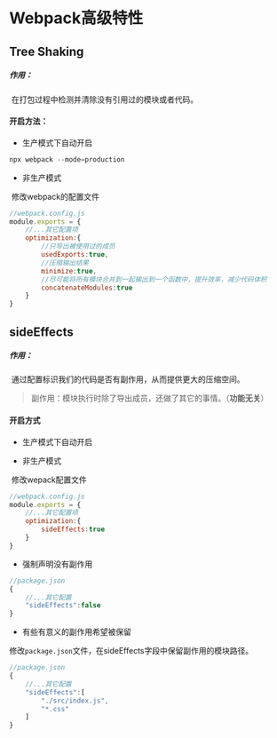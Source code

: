 # Webpack高级特性

## Tree Shaking

##### 作用：

​        在打包过程中检测并清除没有引用过的模块或者代码。

#### 开启方法：

* 生产模式下自动开启

```js
npx webpack --mode=production
```

* 非生产模式

​      修改webpack的配置文件

```js
//webpack.config.js
module.exports = {
    //...其它配置项
    optimization:{
        //只导出被使用过的成员
        usedExports:true,
        //压缩输出结果
        minimize:true,
        //尽可能将所有模块合并到一起输出到一个函数中，提升效率，减少代码体积
        concatenateModules:true
    }
}
```

## sideEffects

##### 作用：

​         通过配置标识我们的代码是否有副作用，从而提供更大的压缩空间。

> 副作用：模块执行时除了导出成员，还做了其它的事情。（**功能无关**）

#### 开启方式

* 生产模式下自动开启

* 非生产模式

​       修改wepack配置文件

```js
//webpack.config.js
module.exports = {
    //...其它配置项
    optimization:{
        sideEffects:true
    }
}
```

* 强制声明没有副作用

```js
//package.json
{
    //...其它配置
    "sideEffects":false
}
```

* 有些有意义的副作用希望被保留

​       修改`package.json`文件，在sideEffects字段中保留副作用的模块路径。

```js
//package.json
{
    //...其它配置
    "sideEffects":[
        "./src/index.js",
        "*.css"
    ]
}
```









